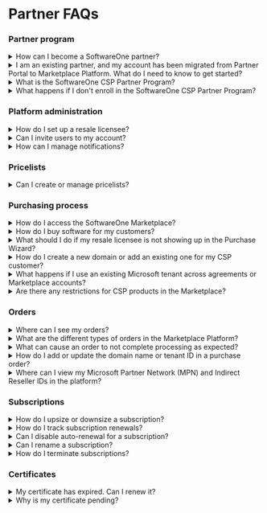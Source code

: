 # Partner FAQs

### Partner program

<details>

<summary>How can I become a SoftwareOne partner?</summary>

For information about SoftwareOne Partner Programs, visit  [https://www.softwareone.com/en/partner-programs](https://www.softwareone.com/en/partner-programs) and fill out the contact form.

After submitting the form, a SoftwareOne representative will contact you.

</details>

<details>

<summary>I am an existing partner, and my account has been migrated from Partner Portal to Marketplace Platform. What do I need to know to get started?</summary>

If your account has been recently migrated, sign in to your Marketplace account and complete these steps:

1. &#x20;[Enroll in the SoftwareOne CSP partner program](how-to-enroll-in-the-softwareone-csp-partner-program.md). Once you complete your enrollment, you will receive a certificate. This certificate must be selected when ordering CSP products from the Marketplace.
2. [Configure licensees for reselling products to your end customers](how-to-configure-licensees-for-resale.md). Licensees are the end-users or consumers of the product. If you want to order products from the Marketplace and resell them to other organizations, you must set up these licensees as resale licensees. Licensee selection is required when placing an order in the Marketplace.

</details>

<details>

<summary>What is the SoftwareOne CSP Partner Program?</summary>

The SoftwareOne CSP Partner Program is for SoftwareOne partners to ensure compliance with our terms and conditions.

All SoftwareOne partners are required to enroll in this program to obtain a compliance certificate, which is linked to all CSP products in the Marketplace. Enrollment must be completed before any purchases can be made.

Once you've successfully enrolled in the program, a compliance certificate is generated. You'll need to select this certificate when ordering CSP products and services.

</details>

<details>

<summary>What happens if I don't enroll in the SoftwareOne CSP Partner Program?</summary>

Enrolling in the SoftwareOne CSP Partner Program is necessary to ensure compliance with all the terms and conditions.&#x20;

If you don't complete the enrollment, you won't be able to order CSP products for resale to your customers.

</details>

### Platform administration

<details>

<summary>How do I set up a resale licensee?</summary>

You can set up the licensee from the **Licensees** page, available under **Settings** in the main navigation menu. For details, see [How to Configure Licensees for Resale](how-to-configure-licensees-for-resale.md).

</details>

<details>

<summary>Can I invite users to my account?</summary>

Account administrators can add new users from the **Users** page, available under **Settings** in the main navigation menu.&#x20;

To invite someone, you'll need their first and last name and email address. For details, see [Add New Users](../../../modules-and-features/settings/users/add-new-users.md).&#x20;

</details>

<details>

<summary>How can I manage notifications?</summary>

Individual users can manage notifications for their profile through the **My profile** option in their account. For details, see [Manage Notification Preferences](../interface/manage-notification-preferences.md).

Account administrators can configure and manage notifications at the account level through the **Notifications** feature, available under **Settings** in the main navigation menu. For details, see [Enable or Disable Categories](../../../modules-and-features/settings/notifications/enable-or-disable-categories.md).

</details>

### Pricelists

<details>

<summary>Can I create or manage pricelists?</summary>

You cannot create or manage price lists. You can only view the existing ones.&#x20;

All price lists are available on the **Price lists** page, located under the **Marketplace** in the main navigation menu. Additionally, price lists are also available under the **Pricing** section on the product details page.

</details>

### Purchasing process

<details>

<summary>How do I access the SoftwareOne Marketplace?</summary>

You can access the SoftwareOne Marketplace by signing in to your account and selecting **Marketplace** > **Products** from the main navigation menu.

</details>

<details>

<summary>How do I buy software for my customers?</summary>

To buy products for resale to your customers:

1. Navigate to the **Products** page, located under the **Marketplace** in the main navigation menu.
2. Select the product you want to buy. Then, select **Buy Now** to start the purchase wizard.
3. Follow the steps in the purchase wizard. Make sure to create a new agreement or select an existing one, select a preconfigured resale licensee, and choose your certificate.
4. Complete the remaining steps in the wizard to place your order.

For detailed instructions, see [How to Order Products for Resale](how-to-order-products-for-resale.md).

</details>

<details>

<summary>What should I do if my resale licensee is not showing up in the Purchase Wizard?</summary>

Make sure that your account as a reseller is properly configured and that your resale licensee information is correctly set up. For details, see the following links:

* [How to Verify If Your Account Has Partner Capabilities](how-to-verify-if-your-account-has-partner-capabilities.md)
* [How to Configure Licensees for Resale](how-to-configure-licensees-for-resale.md)

If you still face issues, contact [Marketplace Platform Support](../../../help-and-support/contact-support.md).&#x20;

</details>

<details>

<summary>How do I create a new domain or add an existing one for my CSP customer?</summary>

When placing an order, you can choose to add an existing Microsoft account domain or create a new one.&#x20;

If you decide to connect an existing account, a global administrator for the Microsoft account must accept the relationship request.

</details>

<details>

<summary>What happens if I use an existing Microsoft tenant across agreements or Marketplace accounts?</summary>

The Marketplace Platform doesn't allow using an existing domain or tenant name across agreements or multiple accounts.&#x20;

If you enter a name that's already in use within an agreement or by another Marketplace client, the **General** tab on the order details page will indicate that the domain is already in use and needs to be updated.&#x20;

A message is also displayed in the **Ordering** section under the **Parameters** tab stating that the domain is already in use.

</details>

<details>

<summary>Are there any restrictions for CSP products in the Marketplace?</summary>

The following restrictions apply to CSP products:

* You cannot create new agreements using the same CSP domain across multiple clients.
* Creating agreements using the same CSP tenant, product, and licensee is also prohibited. If an agreement already exists, you must update the existing agreement to request new subscriptions instead of creating a new one.

</details>

### Orders

<details>

<summary>Where can I see my orders?</summary>

You can view your order history on the **Orders** page, available under **Marketplace** in the main navigation menu.&#x20;

To view the details for a specific order, select the order number. For more information, see [Orders](../../../modules-and-features/marketplace/orders/).&#x20;

</details>

<details>

<summary>What are the different types of orders in the Marketplace Platform?</summary>

The Marketplace Platform supports the following types of orders:

* **Purchase orders** - An order to buy a new product or service by establishing a new agreement.
* **Change orders** - An order to change the quantity, such as downsizing the quantity of licenses or ordering additional licenses.
* **Termination orders** - An order to terminate an active subscription or an agreement.
* **Configuration orders** - An order to enable or disable the auto-renewal of a subscription.

To learn more about marketplace orders, see [Orders](../../../modules-and-features/marketplace/orders/).

</details>

<details>

<summary>What can cause an order to not complete processing as expected?</summary>

An order can remain in the **Querying** state due to issues with the ordering parameters, such as the domain name, or if a required action has not been completed.

If there's an issue with your order, the **General** tab on the order details page will highlight the issue and provide steps you need to take to ensure your order moves to the next stage.

For example, if the GDAP relationship request needs to be accepted or the domain name needs updating, the **General** tab will guide you through the next steps.

</details>

<details>

<summary>How do I add or update the domain name or tenant ID in a purchase order?</summary>

If the domain name or tenant ID needs adding or updating, follow these steps:

1. Navigate to the **Orders** page in the platform. Then, select the required order.&#x20;
2. On the order details page, select the **Parameters** tab.&#x20;
3. In the **Ordering** section, select **Edit**. Then, add or update the **Existing domain name** or **Primary domain name** fields as needed.&#x20;
4. Select **Save**.&#x20;
5. Select **Process** in the upper right to resume order processing. To learn more, see [Change Your Order's Status to Processing](../../../modules-and-features/marketplace/orders/set-an-order-to-processing.md).

{% hint style="info" %}
When updating the name, make sure that your primary domain name or tenant ID matches the details in the Microsoft 365 Admin Center or Microsoft Azure Management Portal.
{% endhint %}

</details>

<details>

<summary>Where can I view my Microsoft Partner Network (MPN) and Indirect Reseller IDs in the platform?</summary>

Your MPN and Indirect Reseller IDs are displayed on the **Parameter** tab within the certificate details. To view these IDs, follow these steps:

1. Navigate to the **Certificates** page, located under **Marketplace** in the main navigation menu.
2. Select the desired certificate.
3. On the certificate details page, select the **Parameters** tab.

The MPN ID is displayed under **Ordering** parameters, and the Indirect Reseller ID is shown under **Fulfillment** parameters.&#x20;

{% hint style="info" %}
An incorrect MPN or Indirect Reseller ID will prevent your Marketplace order from moving to the next stage. If the IDs need to be updated, [contact Marketplace Platform Support](../../../help-and-support/contact-support.md).
{% endhint %}

</details>

### Subscriptions

<details>

<summary>How do I upsize or downsize a subscription?</summary>

You can adjust the number of licenses by placing a change order. Certain restrictions apply when you are adjusting the quantity.

For details, see [How to Change the Quantity of Licenses](../marketplace-for-clients/adjust-subscription-quantity.md).

</details>

<details>

<summary>How do I track subscription renewals?</summary>

Use the following methods to track upcoming renewals:

* Use the **Renewal date** column on the **Subscriptions** page, located under **Marketplace** in the main navigation menu.
* Apply the **Renewal date** filter in the data grid. You can also sort subscriptions based on their renewal date.&#x20;

- Open an individual subscription to check the renewal date.

Marketplace subscriptions renew automatically unless you disable their automatic renewal.

</details>

<details>

<summary>Can I disable auto-renewal for a subscription?</summary>

Yes, you can disable the auto-renewal by placing a configuration order. For details, see [Manage Automatic Renewals](../../../modules-and-features/marketplace/subscriptions/manage-automatic-renewals.md).

</details>

<details>

<summary>Can I rename a subscription?</summary>

Yes, SoftwareOne partners managing multiple subscriptions can rename subscriptions for easier identification. For details, see [Edit Subscription Name](../../../modules-and-features/marketplace/subscriptions/rename-a-subscription.md).

</details>

<details>

<summary>How do I terminate subscriptions?</summary>

Subscriptions can be terminated by placing a termination order.

* To cancel all subscriptions in an agreement, you must place a termination order for the entire agreement. For details, see [Terminate Agreement](../../../modules-and-features/marketplace/agreements/terminate-agreements.md).
* To cancel some, but not all, subscriptions in an agreement, you must place a termination order for the subscription. For details, see [Terminate Subscriptions](../../../modules-and-features/marketplace/subscriptions/terminate-a-subscription.md).

</details>

### Certificates

<details>

<summary>My certificate has expired. Can I renew it?</summary>

If your certificate has expired, it's no longer valid and can't be used for transactions.

You can renew an expired certificate by re-enrolling in the program.

</details>

<details>

<summary>Why is my certificate pending?</summary>

A certificate will remain in the pending state if there are issues with your enrollment. For example, if the MPN ID you provided during enrollment is invalid and requires correction.

If your certificate is pending, the **General** tab on the certificate details page will describe the steps you need to take so we can process your enrollment.

</details>
